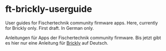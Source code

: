 # ft-brickly-userguide
User guides for Fischertechnik community firmware apps.
Here, currently for Brickly only. First draft. In German only.    

Anleitungen für Apps der Fischertechnik community firmware. Bis jetzt gibt es hier nur eine Anleitung für [Brickly](de/brickly/index.md) auf Deutsch. 

